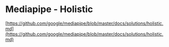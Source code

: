 # Mediapipe - Holistic

[https://github.com/google/mediapipe/blob/master/docs/solutions/holistic.md](https://github.com/google/mediapipe/blob/master/docs/solutions/holistic.md)